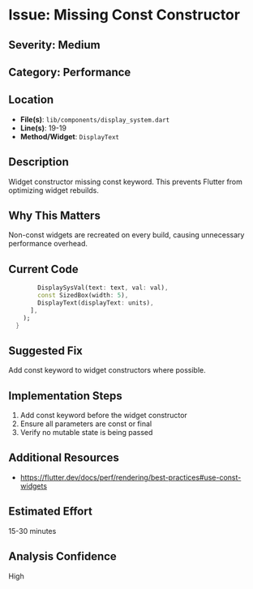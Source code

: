 # Issue: Missing Const Constructor

## Severity: Medium

## Category: Performance

## Location
- **File(s)**: `lib/components/display_system.dart`
- **Line(s)**: 19-19
- **Method/Widget**: `DisplayText`

## Description
Widget constructor missing const keyword. This prevents Flutter from optimizing widget rebuilds.

## Why This Matters
Non-const widgets are recreated on every build, causing unnecessary performance overhead.

## Current Code
```dart
        DisplaySysVal(text: text, val: val),
        const SizedBox(width: 5),
        DisplayText(displayText: units),
      ],
    );
  }
```

## Suggested Fix
Add const keyword to widget constructors where possible.

## Implementation Steps
1. Add const keyword before the widget constructor
2. Ensure all parameters are const or final
3. Verify no mutable state is being passed

## Additional Resources
- https://flutter.dev/docs/perf/rendering/best-practices#use-const-widgets

## Estimated Effort
15-30 minutes

## Analysis Confidence
High

